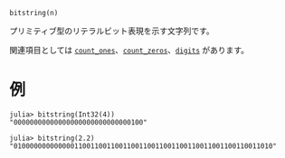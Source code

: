 ```
bitstring(n)
```

プリミティブ型のリテラルビット表現を示す文字列です。

関連項目としては [`count_ones`](@ref)、[`count_zeros`](@ref)、[`digits`](@ref) があります。

# 例

```jldoctest
julia> bitstring(Int32(4))
"00000000000000000000000000000100"

julia> bitstring(2.2)
"0100000000000001100110011001100110011001100110011001100110011010"
```
